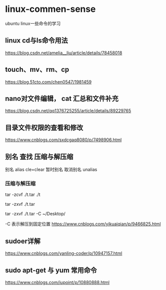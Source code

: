 # linux-commen-sense
ubuntu linux一些命令的学习

## linux cd与ls命令用法
https://blog.csdn.net/amelia__liu/article/details/78458018
## touch、mv、rm、cp
https://blog.51cto.com/chen0547/1981459
## nano对文件编辑， cat 汇总和文件补充
https://blog.csdn.net/qq1376725255/article/details/89229765
## 目录文件权限的查看和修改
https://www.cnblogs.com/sxdcgaq8080/p/7498906.html

##  别名 查找 压缩与解压缩

别名 alias cle=clear
暂时别名
取消别名 unalias

### 压缩与解压缩
tar -zcvf ./t.tar ./t

tar -zxvf ./t.tar

tar -zxvf ./t.tar -C ~/Desktop/  

-C 表示解压到固定位置
https://www.cnblogs.com/yikuaiqian/p/9466825.html

## sudoer详解
https://www.cnblogs.com/yanling-coder/p/10947157.html

## sudo apt-get 与 yum 常用命令
https://www.cnblogs.com/iupoint/p/10880888.html




 

